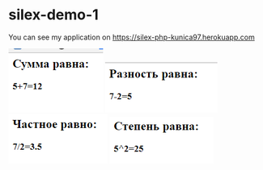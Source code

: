 # silex-demo-1

You can see my application on https://silex-php-kunica97.herokuapp.com

![](https://github.com/Kunica97/silex-demo-1/blob/master/1.png)
![](https://github.com/Kunica97/silex-demo-1/blob/master/2.png)
![](https://github.com/Kunica97/silex-demo-1/blob/master/3.png)
![](https://github.com/Kunica97/silex-demo-1/blob/master/4.png)
